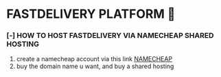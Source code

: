 # FASTDELIVERY PLATFORM 🚀
### [-] HOW TO HOST FASTDELIVERY VIA NAMECHEAP SHARED HOSTING
1. create a namecheap account via this link [NAMECHEAP](https://google.com)
2. buy the domain name u want, and buy a shared hosting
